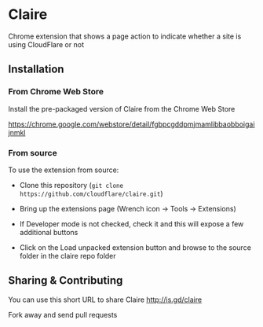 # Claire

Chrome extension that shows a page action to indicate whether a site is using CloudFlare or not


## Installation

### From Chrome Web Store

Install the pre-packaged version of Claire from the Chrome Web Store

https://chrome.google.com/webstore/detail/fgbpcgddpmjmamlibbaobboigaijnmkl

### From source

To use the extension from source:

* Clone this repository (`git clone https://github.com/cloudflare/claire.git`)

* Bring up the extensions page (Wrench icon -> Tools -> Extensions)

* If Developer mode is not checked, check it and this will expose a few additional buttons

* Click on the Load unpacked extension button and browse to the source folder in the claire repo folder

## Sharing & Contributing

You can use this short URL to share Claire http://is.gd/claire

Fork away and send pull requests